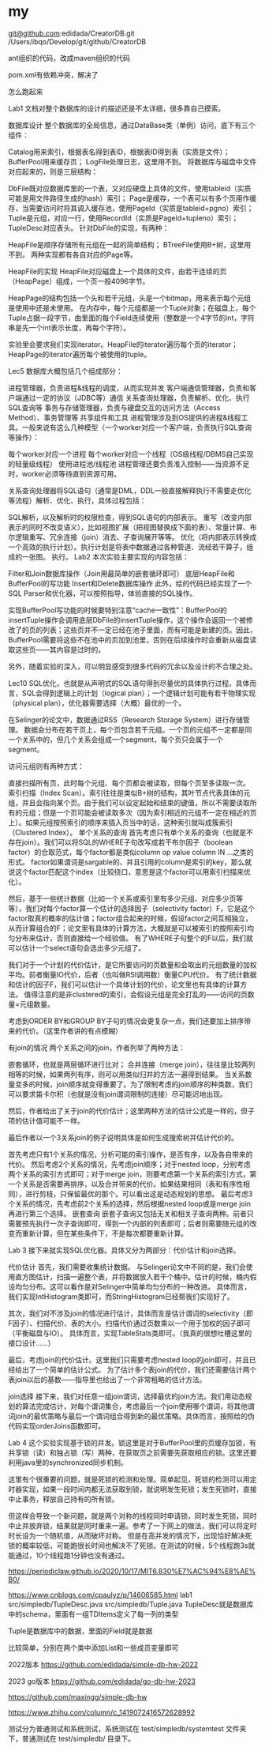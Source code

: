 # my
git@github.com:edidada/CreatorDB.git
/Users/ibqo/Develop/git/github/CreatorDB


ant组织的代码，改成maven组织的代码

pom.xml有依赖冲突，解决了

怎么跑起来

Lab1
文档对整个数据库的设计的描述还是不太详细，很多靠自己摸索。

数据库设计
整个数据库的全局信息，通过DataBase类（单例）访问，底下有三个组件：

Catalog用来索引，根据表名得到表ID，根据表ID得到表（实质是文件）；
BufferPool用来缓存页；
LogFile处理日志，这里用不到。
将数据库与磁盘中文件对应起来的，则是三层结构：

DbFile既对应数据库里的一个表，又对应硬盘上具体的文件，使用tableid（实质可能是用文件路径生成的hash）索引；
Page是缓存，一个表可以有多个页用作缓存，当需要访问时将其调入缓存池，使用PageId（实质是tableid+pgno）索引；
Tuple是元组，对应一行，使用RecordId（实质是PageId+tupleno）索引；TupleDesc对应表头。
针对DbFile的实现，有两种：

HeapFile是顺序存储所有元组在一起的简单结构；
BTreeFile使用B+树，这里用不到。
两种实现都有各自对应的Page等。

HeapFile的实现
HeapFile对应磁盘上一个具体的文件，由若干连续的页（HeapPage）组成，一个页一般4096字节。

HeapPage的结构包括一个头和若干元组，头是一个bitmap，用来表示每个元组是使用中还是未使用。 在内存中，每个元组都是一个Tuple对象；在磁盘上，每个Tuple占据一段字节，由里面的每个Field连续使用（整数是一个4字节的int，字符串是先一个int表示长度，再每个字符）。

实验里会要求我们实现iterator。HeapFile的iterator遍历每个页的iterator；HeapPage的iterator遍历每个被使用的tuple。

Lec5
数据库大概包括几个组成部分：

进程管理器，负责进程&线程的调度，从而实现并发
客户端通信管理器，负责和客户端通过一定的协议（JDBC等）通信
关系查询处理器，负责解析、优化、执行SQL查询等
事务与存储管理器，负责与硬盘交互的访问方法（Access Method）、事务管理等
共享组件和工具
进程管理涉及到OS提供的进程&线程工具。一般来说有这么几种模型（一个worker对应一个客户端，负责执行SQL查询等操作）：

每个worker对应一个进程
每个worker对应一个线程（OS级线程/DBMS自己实现的轻量级线程）
使用进程池/线程池
进程管理还要负责准入控制——当资源不足时，worker必须等待直到资源可用。

关系查询处理器将SQL语句（通常是DML，DDL一般直接解释执行不需要走优化等流程）解析、优化、执行，具体过程包括：

SQL解析，以及解析时的权限检查，得到SQL语句的内部表示。
重写（改变内部表示的同时不改变语义），比如视图扩展（把视图替换成下面的表）、常量计算、布尔逻辑重写、冗余连接（join）消去、子查询展开等等。
优化（将内部表示转换成一个高效的执行计划）。执行计划是将表中数据通过各种管道、流经若干算子，组成的一张图。
执行。
Lab2
本次实验主要实现的内容包括：

Filter和Join数据库操作（Join用最简单的嵌套循环即可）
底层HeapFile和BufferPool的写功能
Insert和Delete数据库操作
此外，给的代码已经实现了一个SQL Parser和优化器，可以按照指导，体验直接的SQL操作。

实现BufferPool写功能的时候要特别注意“cache一致性”：BufferPool的insertTuple操作会调用底层DbFile的insertTuple操作，这个操作会返回一个被修改了的页的列表；这些页并不一定已经在池子里面，而有可能是新建的页。因此，BufferPool需要将这些不在池中的页加到池里，否则在后续操作时会重新从磁盘读取这些页——其内容是过时的。

另外，随着实验的深入，可以明显感受到很多代码的冗余以及设计的不合理之处。

Lec10
SQL优化，也就是从声明式的SQL语句得到尽量优的具体执行过程。具体而言，SQL会得到逻辑上的计划（logical plan）；一个逻辑计划可能有若干物理实现（physical plan），优化器需要选择（大概）最优的一个。

在Selinger的论文中，数据通过RSS（Research Storage System）进行存储管理。 数据会分布在若干页上，每个页包含若干元组。一个页的元组不一定都是同一个关系中的，但几个关系会组成一个segment，每个页只会属于一个segment。

访问元组则有两种方式：

直接扫描所有页，此时每个元组、每个页都会被读取，但每个页至多读取一次。
索引扫描（Index Scan）。索引往往是类似B+树的结构，其叶节点代表具体的元组，并且会指向某个页。由于我们可以设定起始和结束的键值，所以不需要读取所有的元组；但是一个页可能会被读取多次（因为索引相近的元组不一定在相近的页上）。如果元组按照索引的顺序来插入页当中的话，这种索引就叫成簇索引（Clustered Index）。
单个关系的查询
首先考虑只有单个关系的查询（也就是不存在join）。我们可以将SQL的WHERE子句改写成若干布尔因子（boolean factor）的合取范式，每个factor都是类似column op value column IN ...之类的形式。 factor如果谓词是sargable的、并且引用的column是索引的key，那么就说这个factor匹配这个index（比较绕口，意思是这个factor可以用索引扫描来优化）。

然后，基于一些统计数据（比如一个关系或索引里有多少元组、对应多少页等等），我们对每个factor算一个估计的选择因子（selectivity factor）F，它是这个factor取真的概率的估计值；factor组合起来的时候，假设factor之间互相独立，从而计算组合的F；论文里有具体的计算方法，大概就是可以被索引的按照索引均匀分布来估计，否则直接给一个经验值。 有了WHERE子句整个的F以后，我们就可以估计一个select语句会选出多少元组了。

我们对于一个计划的代价估计，是它所要访问的页数量和会取出的元组数量的加权平均。前者衡量IO代价，后者（也叫做RSI调用数）衡量CPU代价。 有了统计数据和估计的因子F，我们可以估计一个具体计划的代价，论文里也有具体的计算方法。 值得注意的是非clustered的索引，会假设元组是完全打乱的——访问的页数量=元组数量。

考虑到ORDER BY和GROUP BY子句的情况会更复杂一点，我们还要加上排序带来的代价。（这里作者讲的有点模糊）

有join的情况
两个关系之间的join，作者列举了两种方法：

嵌套循环，也就是两层循环进行比对；
合并连接（merge join），往往是比较两列相等的时候，如果两列有序，则可以用类似归并的方法一遍得到结果。
当关系数量变多的时候，join顺序就变得重要了。为了限制考虑的join顺序的种类数，我们可以要求笛卡尔积（也就是没有join谓词限制的连接）尽可能迟地出现。

然后，作者给出了关于join的代价估计；这里两种方法的估计公式是一样的，但子项的估计值可能不一样。

最后作者以一个3关系join的例子说明具体是如何生成搜索树并估计代价的。

首先考虑只有1个关系的情况，分析可能的索引操作，是否有序，以及各自带来的代价。
然后考虑2个关系的情况，先考虑join顺序；对于nested loop，分别考虑两个关系的索引方式即可；对于merge join，则要考虑第一个关系的索引方式，第一个关系是否需要再排序，以及合并带来的代价。如果结果相同（表和有序性相同），进行剪枝，只保留最优的那个。可以看出这是动态规划的思想。
最后考虑3个关系的情况，先考虑前2个关系的选择，然后根据nested loop或是merge join再进行第三个选择。
嵌套查询
嵌套子查询又包括无关和相关子查询两种。前者只需要预先执行一次子查询即可，得到一个内部的列表即可；后者则需要随元组的改变而重新计算，但在某些条件下，不是每次都要重新计算。

Lab 3
接下来就实现SQL优化器。具体又分为两部分：代价估计和join选择。

代价估计
首先，我们需要收集统计数据。 与Selinger论文中不同的是，我们会使用直方图估计，扫描一遍整个表，并将数据放入若干个桶中。估计的时候，桶内假设均匀分布。这可以看作是对Selinger中简单均匀分布的一种改进。 具体而言，我们实现IntHistogram类即可，而StringHistogram已经帮我们实现好了。

其次，我们对不涉及join的情况进行估计，具体而言是估计谓词的selectivity（即F因子）、扫描代价、表的大小。扫描代价通过页数乘以一个用于加权的因子即可（平衡磁盘与IO）。 具体而言，实现TableStats类即可。（我真的很想吐槽这里的接口设计……）

最后，考虑join的代价估计。这里我们只需要考虑nested loop的join即可，并且已经给出了一个简单的估计公式。 为了估计多个表join的代价，我们还需要估计两个表join以后的基数——指导里也给出了一个非常粗略的估计方法。

join选择
接下来，我们对任意一组join谓词，选择最优的join方法。我们用动态规划的算法完成估计，对每个谓词集合，考虑最后一个join使用哪个谓词，将其他谓词join的最优策略与最后一个谓词组合得到新的最优策略。具体而言，按照给的伪代码实现orderJoins函数即可。

Lab 4
这个实验实现基于锁的并发。锁这里是对于BufferPool里的页缓存加锁，有共享锁（读）和独占锁（写）两种，在获取页之前需要先获取相应的锁。这里还要利用java里的synchronized同步机制。

这里有个很重要的问题，就是死锁的检测和处理。简单起见，死锁的检测可以用定时器实现，如果一段时间内都无法获取到锁，就说明发生死锁；发生死锁时，直接中止事务，释放自己持有的所有锁。

但这样会导致一个新问题，就是两个对称的线程同时申请锁，同时发生死锁，同时中止并放弃锁，结果就是同时重来一遍。参考了一下网上的做法，我们可以将定时时长设为一个随机值，从而破坏对称。 但是在高并发的情况下，出现恰好解决死锁的概率较低，可能跑很长时间也解决不了死锁。在测试的时候，5个线程跑3s就能通过，10个线程跑1分钟也没有通过。

https://periodiclaw.github.io/2020/10/17/MIT6.830%E7%AC%94%E8%AE%B0/

https://www.cnblogs.com/cpaulyz/p/14606585.html
lab1
src/simpledb/TupleDesc.java
src/simpledb/Tuple.java
TupleDesc就是数据库中的schema，里面有一组TDItems定义了每一列的类型

Tuple是数据库中的数据，里面的Field就是数据

比较简单，分别在两个类中添加List和一些成员变量即可


2022版本
https://github.com/edidada/simple-db-hw-2022

2023 go版本
https://github.com/edidada/go-db-hw-2023


https://github.com/maxingg/simple-db-hw

https://www.zhihu.com/column/c_1419072416572628992

测试分为普通测试和系统测试，系统测试在 test/simpledb/systemtest 文件夹下，普通测试在 test/simpledb/ 目录下。

